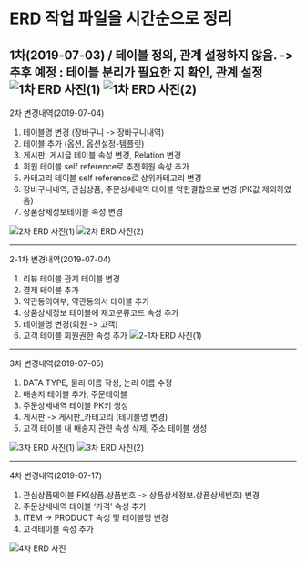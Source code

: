 # ERD 작업 파일을 시간순으로 정리

1차(2019-07-03) / 테이블 정의, 관계 설정하지 않음. 
-> 추후 예정 : 테이블 분리가 필요한 지 확인, 관계 설정
![1차 ERD 사진(1)](https://github.com/MaximSungmo/cafe24_shoppingmall_project/blob/master/ERD/1차/ERD_20190703(1).PNG)
![1차 ERD 사진(2)](https://github.com/MaximSungmo/cafe24_shoppingmall_project/blob/master/ERD/1차/ERD_20190703(2).PNG)
---
2차 변경내역(2019-07-04) 
  1. 테이블명 변경 (장바구니 -> 장바구니내역)
  2. 테이블 추가 (옵션, 옵션설정-템플릿)
  3. 게시판, 게시글 테이블 속성 변경, Relation 변경 
  4. 회원 테이블 self reference로 추천회원 속성 추가 
  5. 카테고리 테이블 self reference로 상위카테고리 변경 
  6. 장바구니내역, 관심상품, 주문상세내역 테이블 약한결합으로 변경 (PK값 제외하였음)
  7. 상품상세정보테이블 속성 변경 

![2차 ERD 사진(1)](https://github.com/MaximSungmo/cafe24_shoppingmall_project/blob/master/ERD/2차/ERD_20190704(1).PNG)
![2차 ERD 사진(2)](https://github.com/MaximSungmo/cafe24_shoppingmall_project/blob/master/ERD/2차/ERD_20190704(2).PNG)

---
2-1차 변경내역(2019-07-04) 

1. 리뷰 테이블 관계 테이블 변경
2. 결제 테이블 추가 
3. 약관동의여부, 약관동의서 테이블 추가 
4. 상품상세정보 테이블에 재고분류코드 속성 추가 
5. 테이블명 변경(회원 -> 고객)
6. 고객 테이블 회원권한 속성 추가 
![2-1차 ERD 사진(1)](https://github.com/MaximSungmo/cafe24_shoppingmall_project/blob/master/ERD/2차/ERD_20190704-2(1).PNG)
---
3차 변경내역(2019-07-05)

1. DATA TYPE, 물리 이름 작성, 논리 이름 수정 
2. 배송지 테이블 추가, 주문테이블 
3. 주문상세내역 테이블 PK키 생성
4. 게시판 -> 게시판_카테고리 (테이블명 변경)
5. 고객 테이블 내 배송지 관련 속성 삭제, 주소 테이블 생성 

![3차 ERD 사진(1)](https://github.com/MaximSungmo/cafe24_shoppingmall_project/blob/master/ERD/3차/ERD_20190705(1).PNG)
![3차 ERD 사진(2)](https://github.com/MaximSungmo/cafe24_shoppingmall_project/blob/master/ERD/3차/ERD_20190705(2).PNG)

------
4차 변경내역(2019-07-17)

1. 관심상품테이블 FK(상품.상품번호 -> 상품상세정보.상품상세번호) 변경
2. 주문상세내역 테이블 ‘가격’ 속성 추가
3. ITEM -> PRODUCT 속성 및 테이블명 변경 
4. 고객테이블 속성 추가 

![4차 ERD 사진](https://github.com/MaximSungmo/cafe24_shoppingmall_project/blob/master/ERD/4%EC%B0%A8/ERD_20190717.PNG)



